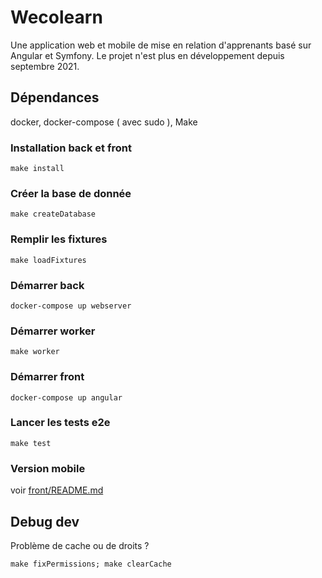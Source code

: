 # Wecolearn

Une application web et mobile de mise en relation d'apprenants basé sur Angular et Symfony. Le projet n'est plus en développement depuis septembre 2021. 


## Dépendances

docker, docker-compose ( avec sudo ), Make

### Installation back et front

``
make install
``

### Créer la base de donnée

``
make createDatabase
``

### Remplir les fixtures

``
make loadFixtures
``

### Démarrer back

``
docker-compose up webserver
``

### Démarrer worker

``
make worker
``


### Démarrer front 

``
docker-compose up angular
``

### Lancer les tests e2e
`
make test
`

### Version mobile

voir [front/README.md](https://github.com/samueleyre/wecolearn/blob/dev/front/README.md)


## Debug dev

Problème de cache ou de droits ?   

``
make fixPermissions;
make clearCache
``









